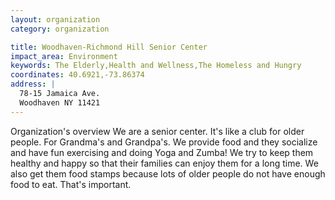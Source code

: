 ```yaml
---
layout: organization
category: organization

title: Woodhaven-Richmond Hill Senior Center
impact_area: Environment
keywords: The Elderly,Health and Wellness,The Homeless and Hungry
coordinates: 40.6921,-73.86374
address: |
  78-15 Jamaica Ave.
  Woodhaven NY 11421
---
```

Organization's overview
We are a senior center.  It's like a club for older people.  For Grandma's and Grandpa's.  We provide food and they socialize and have fun exercising and doing Yoga and Zumba! We try to keep them healthy and happy so that their families can enjoy them for a long time.  We also get them food stamps because lots of older people do not have enough food to eat. That's important.